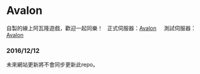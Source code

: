 # Avalon
自製的線上阿瓦隆遊戲，歡迎一起同樂！  
正式伺服器：[Avalon](http://elefanfan.com:8080/avalon/)    
測試伺服器：[Avalon](http://elefanfan.com:8070/avalon/)    
### 2016/12/12  
未來網站更新將不會同步更新此repo。
